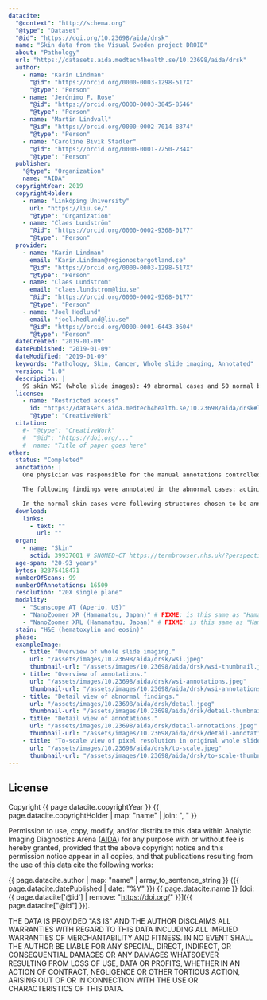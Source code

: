 ```yaml
---
datacite:
  "@context": "http://schema.org"
  "@type": "Dataset"
  "@id": "https://doi.org/10.23698/aida/drsk"
  name: "Skin data from the Visual Sweden project DROID"
  about: "Pathology"
  url: "https://datasets.aida.medtech4health.se/10.23698/aida/drsk"
  author:
    - name: "Karin Lindman"
      "@id": "https://orcid.org/0000-0003-1298-517X"
      "@type": "Person"
    - name: "Jerónimo F. Rose"
      "@id": "https://orcid.org/0000-0003-3845-8546"
      "@type": "Person"
    - name: "Martin Lindvall"
      "@id": "https://orcid.org/0000-0002-7014-8874"
      "@type": "Person"
    - name: "Caroline Bivik Stadler"
      "@id": "https://orcid.org/0000-0001-7250-234X"
      "@type": "Person"
  publisher:
    "@type": "Organization"
    name: "AIDA"
  copyrightYear: 2019
  copyrightHolder:
    - name: "Linköping University"
      url: "https://liu.se/"
      "@type": "Organization"
    - name: "Claes Lundström"
      "@id": "https://orcid.org/0000-0002-9368-0177"
      "@type": "Person"
  provider:
    - name: "Karin Lindman"
      email: "Karin.Lindman@regionostergotland.se"
      "@id": "https://orcid.org/0000-0003-1298-517X"
      "@type": "Person"
    - name: "Claes Lundstrom"
      email: "claes.lundstrom@liu.se"
      "@id": "https://orcid.org/0000-0002-9368-0177"
      "@type": "Person"
    - name: "Joel Hedlund"
      email: "joel.hedlund@liu.se"
      "@id": "https://orcid.org/0000-0001-6443-3604"
      "@type": "Person"
  dateCreated: "2019-01-09"
  datePublished: "2019-01-09"
  dateModified: "2019-01-09"
  keywords: "Pathology, Skin, Cancer, Whole slide imaging, Annotated"
  version: "1.0"
  description: |
    99 skin WSI (whole slide images): 49 abnormal cases and 50 normal benign.
  license:
    - name: "Restricted access"
      id: "https://datasets.aida.medtech4health.se/10.23698/aida/drsk#license"
      "@type": "CreativeWork"
  citation:
    #- "@type": "CreativeWork"
    #  "@id": "https://doi.org/..."
    #  name: "Title of paper goes here"
other:
  status: "Completed"
  annotation: |
    One physician was responsible for the manual annotations controlled by a second pathologist. Accurate annotations were made over the whole tissues. 16509 separate annotations were made.

    The following findings were annotated in the abnormal cases: actinic keratosis, basal cell carcinoma, dermatofibroma, dysplastic nevus, intradermal nevus, keratoachantoma, lentigo malignant melanoma, malignant melanoma, malignant melanoma in situ, scar, seborrheic keratosis, squamous cell carcinoma and squamous cell carcinoma in situ. Other areas annotated: abnormal, acanthosis, artifacts, dermis, epidermis, fibrosis, fibrin body, granuloma, inflammation, inflammatory edema, normal, perichondrium, reactive cellular changes, skin appendage structure, surgical margins, structure of cartilage of auditory canal, subcutaneous fatty tissue, subcutaneous tissue, surgical margins and from which body part the skin was excised.

    In the normal skin cases were following structures chosen to be annotated: artifact, dermis, epidermis, normal skin, perichondrium, skin and subcutaneous structure, skin appendage structure, skin structure, structure of cartilage of auditory canal, subcutaneous fatty tissue, subcutaneous tissue and surgical margins.
  download:
    links:
      - text: ""
        url: ""
  organ:
    - name: "Skin"
      sctid: 39937001 # SNOMED-CT https://termbrowser.nhs.uk/?perspective=full&conceptId1=%s
  age-span: "20-93 years"
  bytes: 32375418471
  numberOfScans: 99
  numberOfAnnotations: 16509
  resolution: "20X single plane"
  modality:
    - "Scanscope AT (Aperio, US)"
    - "NanoZoomer XR (Hamamatsu, Japan)" # FIXME: is this same as "Hamamatsu NanoZoomer-XR C12000 series 2013"?
    - "NanoZoomer XRL (Hamamatsu, Japan)" # FIXME: is this same as "Hamamatsu NanoZoomer 2.0 HT C9600 series 2013"
  stain: "H&E (hematoxylin and eosin)"
  phase:
  exampleImage:
    - title: "Overview of whole slide imaging."
      url: "/assets/images/10.23698/aida/drsk/wsi.jpeg"
      thumbnail-url: "/assets/images/10.23698/aida/drsk/wsi-thumbnail.jpeg"
    - title: "Overview of annotations."
      url: "/assets/images/10.23698/aida/drsk/wsi-annotations.jpeg"
      thumbnail-url: "/assets/images/10.23698/aida/drsk/wsi-annotations-thumbnail.jpeg"
    - title: "Detail view of abnormal findings."
      url: "/assets/images/10.23698/aida/drsk/detail.jpeg"
      thumbnail-url: "/assets/images/10.23698/aida/drsk/detail-thumbnail.jpeg"
    - title: "Detail view of annotations."
      url: "/assets/images/10.23698/aida/drsk/detail-annotations.jpeg"
      thumbnail-url: "/assets/images/10.23698/aida/drsk/detail-annotations-thumbnail.jpeg"
    - title: "To-scale view of pixel resolution in original whole slide imaging data."
      url: "/assets/images/10.23698/aida/drsk/to-scale.jpeg"
      thumbnail-url: "/assets/images/10.23698/aida/drsk/to-scale-thumbnail.jpeg"
---
```

## License
Copyright
{{ page.datacite.copyrightYear }}
{{ page.datacite.copyrightHolder | map: "name" |  join: ", " }}

Permission to use, copy, modify, and/or distribute this data within Analytic
Imaging Diagnostics Arena ([AIDA](https://medtech4health.se/aida)) for any
purpose with or without fee is hereby granted, provided that the above copyright
notice and this permission notice appear in all copies, and that publications
resulting from the use of this data cite the following works:

{{ page.datacite.author | map: "name" | array_to_sentence_string }}
({{ page.datacite.datePublished | date: "%Y" }})
{{ page.datacite.name }}
[doi:{{ page.datacite['@id'] | remove: "https://doi.org/" }}]({{ page.datacite["@id"] }}).

THE DATA IS PROVIDED "AS IS" AND THE AUTHOR DISCLAIMS ALL WARRANTIES WITH REGARD
TO THIS DATA INCLUDING ALL IMPLIED WARRANTIES OF MERCHANTABILITY AND FITNESS. IN
NO EVENT SHALL THE AUTHOR BE LIABLE FOR ANY SPECIAL, DIRECT, INDIRECT, OR
CONSEQUENTIAL DAMAGES OR ANY DAMAGES WHATSOEVER RESULTING FROM LOSS OF USE, DATA
OR PROFITS, WHETHER IN AN ACTION OF CONTRACT, NEGLIGENCE OR OTHER TORTIOUS
ACTION, ARISING OUT OF OR IN CONNECTION WITH THE USE OR CHARACTERISTICS OF THIS
DATA.
